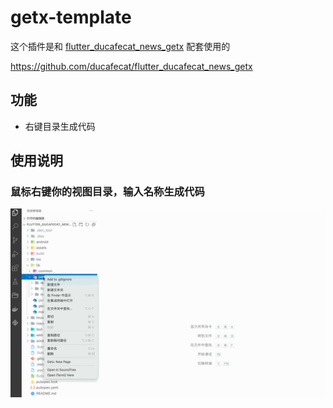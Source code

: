 # getx-template

这个插件是和 [flutter_ducafecat_news_getx](https://github.com/ducafecat/flutter_ducafecat_news_getx) 配套使用的

https://github.com/ducafecat/flutter_ducafecat_news_getx

## 功能

- 右键目录生成代码

## 使用说明

### 鼠标右键你的视图目录，输入名称生成代码

![](./doc/vscode-getx.gif)
